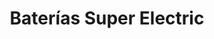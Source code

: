 ---
title: "Baterías Super Electric"
url: /el-progreso/baterias-super-electric/
shop: piezas de automóviles
---